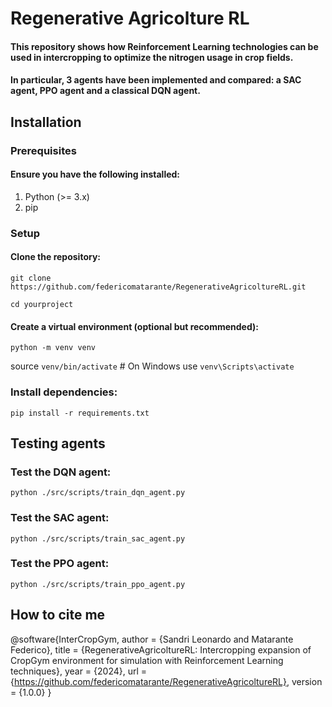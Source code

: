 # Regenerative Agricolture RL

#### This repository shows how Reinforcement Learning technologies can be used in intercropping to optimize the nitrogen usage in crop fields.
#### In particular, 3 agents have been implemented and compared: a SAC agent, PPO agent and a classical DQN agent.
## Installation
### Prerequisites
#### Ensure you have the following installed:
1. Python (>= 3.x)
2. pip
### Setup
#### Clone the repository:
`git clone https://github.com/federicomatarante/RegenerativeAgricoltureRL.git`

`cd yourproject`
#### Create a virtual environment (optional but recommended):
`python -m venv venv`

source `venv/bin/activate`  # On Windows use `venv\Scripts\activate`
### Install dependencies:
`pip install -r requirements.txt`
## Testing agents
### Test the DQN agent:
`python ./src/scripts/train_dqn_agent.py`
### Test the SAC agent:
`python ./src/scripts/train_sac_agent.py`
### Test the PPO agent:
`python ./src/scripts/train_ppo_agent.py`

## How to cite me
@software{InterCropGym,
   author = {Sandri Leonardo and Matarante Federico},
   title = {RegenerativeAgricoltureRL: Intercropping expansion of CropGym environment for simulation with Reinforcement Learning techniques},
   year = {2024},
   url = {https://github.com/federicomatarante/RegenerativeAgricoltureRL},
   version = {1.0.0}
}
